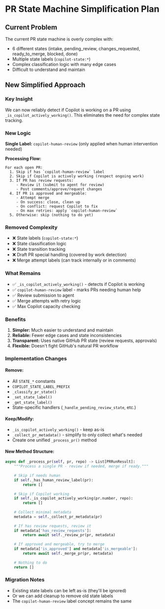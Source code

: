 # PR State Machine Simplification Plan

## Current Problem
The current PR state machine is overly complex with:
- 6 different states (intake, pending_review, changes_requested, ready_to_merge, blocked, done)
- Multiple state labels (`copilot-state:*`)
- Complex classification logic with many edge cases
- Difficult to understand and maintain

## New Simplified Approach

### Key Insight
We can now reliably detect if Copilot is working on a PR using `_is_copilot_actively_working()`. This eliminates the need for complex state tracking.

### New Logic

**Single Label:** `copilot-human-review` (only applied when human intervention needed)

**Processing Flow:**
```
For each open PR:
  1. Skip if has `copilot-human-review` label
  2. Skip if Copilot is actively working (respect ongoing work)
  3. If PR has review requests:
     - Review it (submit to agent for review)
     - Post comments/approve/request changes
  4. If PR is approved and mergeable:
     - Attempt merge
     - On success: close, clean up
     - On conflict: request Copilot to fix
     - On max retries: apply `copilot-human-review`
  5. Otherwise: skip (nothing to do yet)
```

### Removed Complexity
- ❌ State labels (`copilot-state:*`)
- ❌ State classification logic
- ❌ State transition tracking
- ❌ Draft PR special handling (covered by work detection)
- ❌ Merge attempt labels (can track internally or in comments)

### What Remains
- ✅ `_is_copilot_actively_working()` - detects if Copilot is working
- ✅ `copilot-human-review` label - marks PRs needing human help
- ✅ Review submission to agent
- ✅ Merge attempts with retry logic
- ✅ Max Copilot capacity checking

### Benefits
1. **Simpler:** Much easier to understand and maintain
2. **Reliable:** Fewer edge cases and state inconsistencies
3. **Transparent:** Uses native GitHub PR state (review requests, approvals)
4. **Flexible:** Doesn't fight GitHub's natural PR workflow

### Implementation Changes

#### Remove:
- All `STATE_*` constants
- `COPILOT_STATE_LABEL_PREFIX`
- `_classify_pr_state()`
- `_set_state_label()`
- `_get_state_label()`
- State-specific handlers (`_handle_pending_review_state`, etc.)

#### Keep/Modify:
- `_is_copilot_actively_working()` - keep as-is
- `_collect_pr_metadata()` - simplify to only collect what's needed
- Create one unified `_process_pr()` method

#### New Method Structure:
```python
async def _process_pr(self, pr, repo) -> List[PRRunResult]:
    """Process a single PR - review if needed, merge if ready."""
    
    # Skip if needs human
    if self._has_human_review_label(pr):
        return []
    
    # Skip if Copilot working
    if self._is_copilot_actively_working(pr.number, repo):
        return []
    
    # Collect minimal metadata
    metadata = self._collect_pr_metadata(pr)
    
    # If has review requests, review it
    if metadata['has_review_requests']:
        return await self._review_pr(pr, metadata)
    
    # If approved and mergeable, try to merge
    if metadata['is_approved'] and metadata['is_mergeable']:
        return await self._merge_pr(pr, metadata)
    
    # Nothing to do
    return []
```

### Migration Notes
- Existing state labels can be left as-is (they'll be ignored)
- Or we can add cleanup to remove old state labels
- The `copilot-human-review` label concept remains the same
